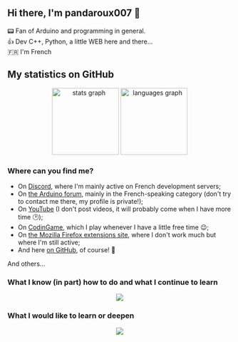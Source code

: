 ## Hi there, I'm pandaroux007 👋
📟️ Fan of Arduino and programming in general.<br>
👍️ Dev C++, Python, a little WEB here and there...<br>
🇫🇷 I'm French

## My statistics on GitHub

<div align="center">
  <img src="https://github-readme-stats.vercel.app/api?username=pandaroux007&hide_title=false&hide_rank=false&show_icons=true&include_all_commits=true&disable_animations=false&theme=github_dark&locale=en&hide_border=true&order=1" height="150" alt="stats graph"/>
  <img src="https://github-readme-stats.vercel.app/api/top-langs?username=pandaroux007&locale=en&hide_title=false&layout=compact&card_width=320&&theme=github_dark&hide_border=true&order=2" height="150" alt="languages graph"/>
</div>

### Where can you find me?
- On [Discord](https://discord.com/users/1329483867937050652), where I'm mainly active on French development servers;
- On [the Arduino forum](https://forum.arduino.cc/u/pandaroux007/summary), mainly in the French-speaking category (don't try to contact me there, my profile is private!);
- On [YouTube](https://www.youtube.com/@pandaroux007) (I don't post videos, it will probably come when I have more time 🕑️);
- On [CodinGame](https://www.codingame.com/profile/4c2518e96a4f220e9a055772616c37a99550346), which I play whenever I have a little free time 😉;
- On [the Mozilla Firefox extensions site](https://addons.mozilla.org/fr/firefox/user/18709290/), where I don't work much but where I'm still active;
- And here [on GitHub](https://github.com/pandaroux007), of course! 🚀

And others...

### What I know (in part) how to do and what I continue to learn

<p align="center">
  <img src="https://skillicons.dev/icons?i=git,bash,linux,raspberrypi,arduino,c,cpp,html,css,js,py"/>
</p>

### What I would like to learn or deepen

<p align="center">
  <img src="https://skillicons.dev/icons?i=androidstudio,kotlin,bash,linux,rust,cpp,opencv,unreal,regex,mysql,docker,django,git,blender&perline=7"/>
</p>
